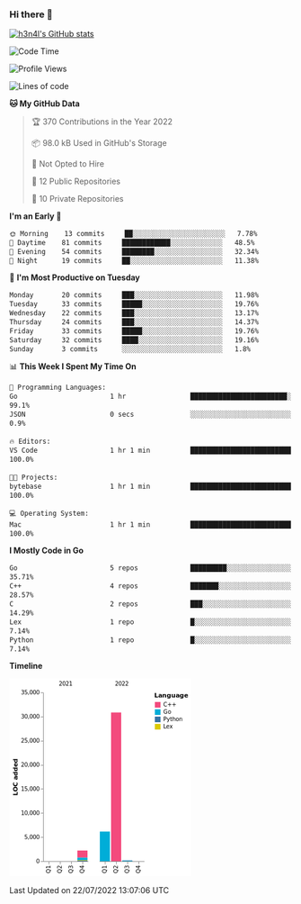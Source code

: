 ### Hi there 👋

[![h3n4l's GitHub stats](https://github-readme-stats.vercel.app/api?username=h3n4l&count_private=true&show_icons=true&theme=radical)](https://github.com/h3n4l/github-readme-stats)

<!--START_SECTION:waka-->
![Code Time](http://img.shields.io/badge/Code%20Time-499%20hrs%2029%20mins-blue)

![Profile Views](http://img.shields.io/badge/Profile%20Views-3-blue)

![Lines of code](https://img.shields.io/badge/From%20Hello%20World%20I%27ve%20Written-39%20Thousand%20lines%20of%20code-blue)

**🐱 My GitHub Data** 

> 🏆 370 Contributions in the Year 2022
 > 
> 📦 98.0 kB Used in GitHub's Storage 
 > 
> 🚫 Not Opted to Hire
 > 
> 📜 12 Public Repositories 
 > 
> 🔑 10 Private Repositories  
 > 
**I'm an Early 🐤** 

```text
🌞 Morning    13 commits     ██░░░░░░░░░░░░░░░░░░░░░░░   7.78% 
🌆 Daytime    81 commits     ████████████░░░░░░░░░░░░░   48.5% 
🌃 Evening    54 commits     ████████░░░░░░░░░░░░░░░░░   32.34% 
🌙 Night      19 commits     ██░░░░░░░░░░░░░░░░░░░░░░░   11.38%

```
📅 **I'm Most Productive on Tuesday** 

```text
Monday       20 commits     ███░░░░░░░░░░░░░░░░░░░░░░   11.98% 
Tuesday      33 commits     █████░░░░░░░░░░░░░░░░░░░░   19.76% 
Wednesday    22 commits     ███░░░░░░░░░░░░░░░░░░░░░░   13.17% 
Thursday     24 commits     ███░░░░░░░░░░░░░░░░░░░░░░   14.37% 
Friday       33 commits     █████░░░░░░░░░░░░░░░░░░░░   19.76% 
Saturday     32 commits     ████░░░░░░░░░░░░░░░░░░░░░   19.16% 
Sunday       3 commits      ░░░░░░░░░░░░░░░░░░░░░░░░░   1.8%

```


📊 **This Week I Spent My Time On** 

```text
💬 Programming Languages: 
Go                       1 hr                ████████████████████████░   99.1% 
JSON                     0 secs              ░░░░░░░░░░░░░░░░░░░░░░░░░   0.9%

🔥 Editors: 
VS Code                  1 hr 1 min          █████████████████████████   100.0%

🐱‍💻 Projects: 
bytebase                 1 hr 1 min          █████████████████████████   100.0%

💻 Operating System: 
Mac                      1 hr 1 min          █████████████████████████   100.0%

```

**I Mostly Code in Go** 

```text
Go                       5 repos             █████████░░░░░░░░░░░░░░░░   35.71% 
C++                      4 repos             ███████░░░░░░░░░░░░░░░░░░   28.57% 
C                        2 repos             ███░░░░░░░░░░░░░░░░░░░░░░   14.29% 
Lex                      1 repo              █░░░░░░░░░░░░░░░░░░░░░░░░   7.14% 
Python                   1 repo              █░░░░░░░░░░░░░░░░░░░░░░░░   7.14%

```


**Timeline**

![Chart not found](https://raw.githubusercontent.com/h3n4l/h3n4l/main/charts/bar_graph.png) 


 Last Updated on 22/07/2022 13:07:06 UTC
<!--END_SECTION:waka-->

